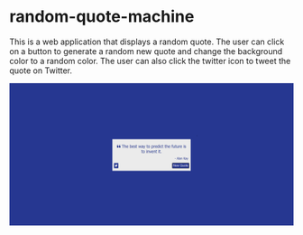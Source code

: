 # random-quote-machine

This is a web application that displays a random quote. The user can click on a button to generate a random new quote and change the background color to a random color. The user can also click the twitter icon to tweet the quote on Twitter.

![Picture of webpage](random-quote-machine.png)
